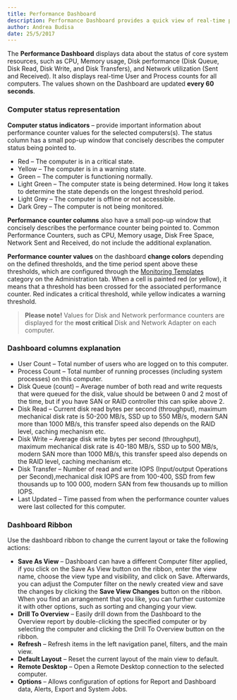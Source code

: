 ```yaml
---
title: Performance Dashboard
description: Performance Dashboard provides a quick view of real-time performance values for all monitored servers.
author: Andrea Budisa
date: 25/5/2017
---
```

The __Performance Dashboard__ displays data about the status of core system resources, such as CPU, Memory usage, Disk performance (Disk Queue, Disk Read, Disk Write, and Disk Transfers), and Network utilization (Sent and Received). It also displays real-time User and Process counts for all computers. The values shown on the Dashboard are updated __every 60 seconds__.

### Computer status representation

__Computer status indicators__ – provide important information about performance counter values for the selected computers(s). The status column has a small pop-up window that concisely describes the computer status being pointed to.

+ Red – The computer is in a critical state.
+ Yellow – The computer is in a warning state.
+ Green – The computer is functioning normally.
+ Light Green – The computer state is being determined. How long it takes to determine the state depends on the longest threshold period.
+ Light Grey – The computer is offline or not accessible.
+ Dark Grey – The computer is not being monitored.

__Performance counter columns__ also have a small pop-up window that concisely describes the performance counter being pointed to. Common Performance Counters, such as CPU, Memory usage, Disk Free Space, Network Sent and Received, do not include the additional explanation.

__Performance counter values__ on the dashboard __change colors__ depending on the defined thresholds, and the time period spent above these thresholds, which are configured through the [Monitoring Templates](#internal/get-to-know-syskit-monitor/administration/monitoring-templates) category on the Administration tab. When a cell is painted red (or yellow), it means that a threshold has been crossed for the associated performance counter. Red indicates a critical threshold, while yellow indicates a warning threshold.

> __Please note!__ Values for Disk and Network performance counters are displayed for the __most critical__ Disk and Network Adapter on each computer.

### Dashboard columns explanation

+ User Count – Total number of users who are logged on to this computer.
+ Process Count – Total number of running processes (including system processes) on this computer.
+ Disk Queue (count) – Average number of both read and write requests that were queued for the disk, value should be between 0 and 2 most of the time, but if you have SAN or RAID controller this can spike above 2.
+ Disk Read – Current disk read bytes per second (throughput), maximum mechanical disk rate is 50-200 MB/s, SSD up to 550 MB/s, modern SAN more than 1000 MB/s, this transfer speed also depends on the RAID level, caching mechanism etc.
+ Disk Write – Average disk write bytes per second (throughput), maximum mechanical disk rate is 40-180 MB/s, SSD up to 500 MB/s, modern SAN more than 1000 MB/s, this transfer speed also depends on the RAID level, caching mechanism etc.
+ Disk Transfer – Number of read and write IOPS (Input/output Operations per Second),mechanical disk IOPS are from 100-400, SSD from few thousands up to 100 000, modern  SAN from few thousands up to million IOPS.
+ Last Updated – Time passed from when the performance counter values were last collected for this computer.

### Dashboard Ribbon

Use the dashboard ribbon to change the current layout or take the following actions:

+ __Save As View__ – Dashboard can have a different Computer filter applied, if you click on the Save As View button on the ribbon, enter the view name, choose the view type and visibility, and click on Save. Afterwards, you can adjust the Computer filter on the newly created view and save the changes by clicking the __Save View Changes__ button on the ribbon. When you find an arrangement that you like, you can further customize it with other options, such as sorting and changing your view.
+ __Drill To Overview__ – Easily drill down from the Dashboard to the Overview report by double-clicking the specified computer or by selecting the computer and clicking the Drill To Overview button on the ribbon.
+ __Refresh__ – Refresh items in the left navigation panel, filters, and the main view.
+ __Default Layout__ – Reset the current layout of the main view to default.
+ __Remote Desktop__ – Open a Remote Desktop connection to the selected computer.
+ __Options__ – Allows configuration of options for Report and Dashboard data, Alerts, Export and System Jobs.